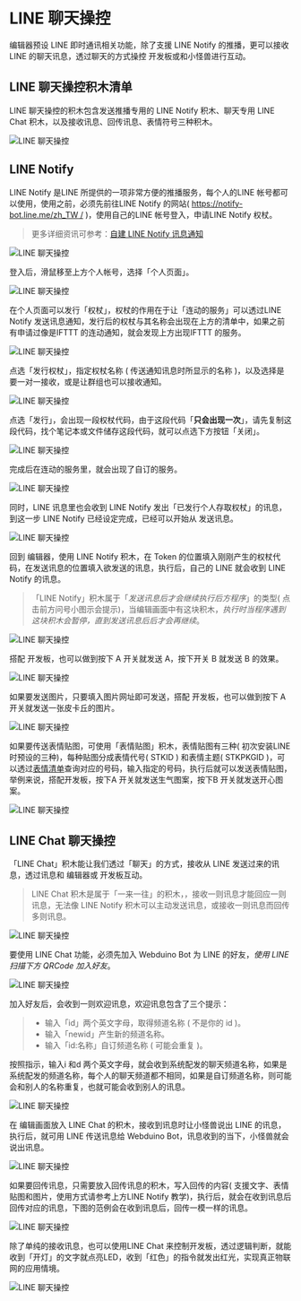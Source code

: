 # LINE 聊天操控

编辑器预设 LINE 即时通讯相关功能，除了支援 LINE Notify 的推播，更可以接收 LINE 的聊天讯息，透过聊天的方式操控 开发板或和小怪兽进行互动。

## LINE 聊天操控积木清单

LINE 聊天操控的积木包含发送推播专用的 LINE Notify 积木、聊天专用 LINE Chat 积木，以及接收讯息、回传讯息、表情符号三种积木。

![LINE 聊天操控](../images/zh-tw/docs/webbit/extension/line-01.jpg)

## LINE Notify

LINE Notify 是LINE 所提供的一项非常方便的推播服务，每个人的LINE 帐号都可以使用，使用之前，必须先前往LINE Notify 的网站( [https://notify-bot.line.me/zh_TW /](https://notify-bot.line.me/zh_TW/#_blank) )，使用自己的LINE 帐号登入，申请LINE Notify 权杖。

> 更多详细资讯可参考：[自建 LINE Notify 讯息通知](https://www.oxxostudio.tw/articles/201806/line-notify.html#_blank)

![LINE 聊天操控](../images/zh-tw/docs/webbit/extension/line-02.jpg)

登入后，滑鼠移至上方个人帐号，选择「个人页面」。

![LINE 聊天操控](../images/zh-tw/docs/webbit/extension/line-03.jpg)

在个人页面可以发行「权杖」，权杖的作用在于让「连动的服务」可以透过LINE Notify 发送讯息通知，发行后的权杖与其名称会出现在上方的清单中，如果之前有申请过像是IFTTT 的连动通知，就会发现上方出现IFTTT 的服务。

![LINE 聊天操控](../images/zh-tw/docs/webbit/extension/line-04.jpg)

点选「发行权杖」，指定权杖名称 ( 传送通知讯息时所显示的名称 )，以及选择是要一对一接收，或是让群组也可以接收通知。

![LINE 聊天操控](../images/zh-tw/docs/webbit/extension/line-05.jpg)

点选「发行」，会出现一段权杖代码，由于这段代码「**只会出现一次**」，请先复制这段代码，找个笔记本或文件储存这段代码，就可以点选下方按钮「关闭」。

![LINE 聊天操控](../images/zh-tw/docs/webbit/extension/line-06.jpg)

完成后在连动的服务里，就会出现了自订的服务。

![LINE 聊天操控](../images/zh-tw/docs/webbit/extension/line-07.jpg)

同时，LINE 讯息里也会收到 LINE Notify 发出「已发行个人存取权杖」的讯息，到这一步 LINE Notify 已经设定完成，已经可以开始从 发送讯息。

![LINE 聊天操控](../images/zh-tw/docs/webbit/extension/line-08.jpg)

回到 编辑器，使用 LINE Notify 积木，在 Token 的位置填入刚刚产生的权杖代码，在发送讯息的位置填入欲发送的讯息，执行后，自己的 LINE 就会收到 LINE Notify 的讯息。

> 「LINE Notify」积木属于「*发送讯息后才会继续执行后方程序*」的类型( 点击前方问号小图示会提示)，当编辑画面中有这块积木，*执行时当程序遇到这块积木会暂停，直到发送讯息后后才会再继续*。

![LINE 聊天操控](../images/zh-tw/docs/webbit/extension/line-10.jpg)

搭配 开发板，也可以做到按下 A 开关就发送 A，按下开关 B 就发送 B 的效果。

![LINE 聊天操控](../images/zh-tw/docs/webbit/extension/line-11.jpg)

如果要发送图片，只要填入图片网址即可发送，搭配 开发板，也可以做到按下 A 开关就发送一张皮卡丘的图片。

![LINE 聊天操控](../images/zh-tw/docs/webbit/extension/line-13.jpg)

如果要传送表情贴图，可使用「表情贴图」积木，表情贴图有三种( 初次安装LINE 时预设的三种)，每种贴图分成表情代号( STKID ) 和表情主题( STKPKGID )，可以透过[表情清单](https://devdocs.line.me/files/sticker_list.pdf#_blank)查询对应的号码，输入指定的号码，执行后就可以发送表情贴图，举例来说，搭配开发板，按下A 开关就发送生气图案，按下B 开关就发送开心图案。

![LINE 聊天操控](../images/zh-tw/docs/webbit/extension/line-12.jpg)

## LINE Chat 聊天操控

「LINE Chat」积木能让我们透过「聊天」的方式，接收从 LINE 发送过来的讯息，透过讯息和 编辑器或 开发板互动。

> LINE Chat 积木是属于「一来一往」的积木，，接收一则讯息才能回应一则讯息，无法像 LINE Notify 积木可以主动发送讯息，或接收一则讯息而回传多则讯息。

![LINE 聊天操控](../images/zh-tw/docs/webbit/extension/line-14.jpg)

要使用 LINE Chat 功能，必须先加入 Webduino Bot 为 LINE 的好友，*使用 LINE 扫描下方 QRCode 加入好友*。

![LINE 聊天操控](../images/zh-tw/docs/webbit/extension/line-15.jpg)

加入好友后，会收到一则欢迎讯息，欢迎讯息包含了三个提示：

> - 输入「id」两个英文字母，取得频道名称 ( 不是你的 id )。
> - 输入「newid」产生新的频道名称。
> - 输入「id:名称」自订频道名称 ( 可能会重复 )。

按照指示，输入i 和d 两个英文字母，就会收到系统配发的聊天频道名称，如果是系统配发的频道名称，每个人的聊天频道都不相同，如果是自订频道名称，则可能会和别人的名称重复，也就可能会收到别人的讯息。

![LINE 聊天操控](../images/zh-tw/docs/webbit/extension/line-16.jpg)

在 编辑画面放入 LINE Chat 的积木，接收到讯息时让小怪兽说出 LINE 的讯息，执行后，就可用 LINE 传送讯息给 Webduino Bot，讯息收到的当下，小怪兽就会说出讯息。

![LINE 聊天操控](../images/zh-tw/docs/webbit/extension/line-17.jpg)

如果要回传讯息，只需要放入回传讯息的积木，写入回传的内容( 支援文字、表情贴图和图片，使用方式请参考上方LINE Notify 教学)，执行后，就会在收到讯息后回传对应的讯息，下图的范例会在收到讯息后，回传一模一样的讯息。

![LINE 聊天操控](../images/zh-tw/docs/webbit/extension/line-18.jpg)

除了单纯的接收讯息，也可以使用LINE Chat 来控制开发板，透过逻辑判断，就能收到「开灯」的文字就点亮LED，收到「红色」的指令就发出红光，实现真正物联网的应用情境。

![LINE 聊天操控](../images/zh-tw/docs/webbit/extension/line-19.jpg)